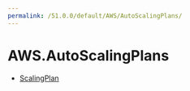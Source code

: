 ```yaml
---
permalink: /51.0.0/default/AWS/AutoScalingPlans/
---
```


# AWS.AutoScalingPlans



* [ScalingPlan](ScalingPlan.md)